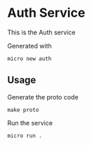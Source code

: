 # Auth Service

This is the Auth service

Generated with

```
micro new auth
```

## Usage

Generate the proto code

```
make proto
```

Run the service

```
micro run .
```